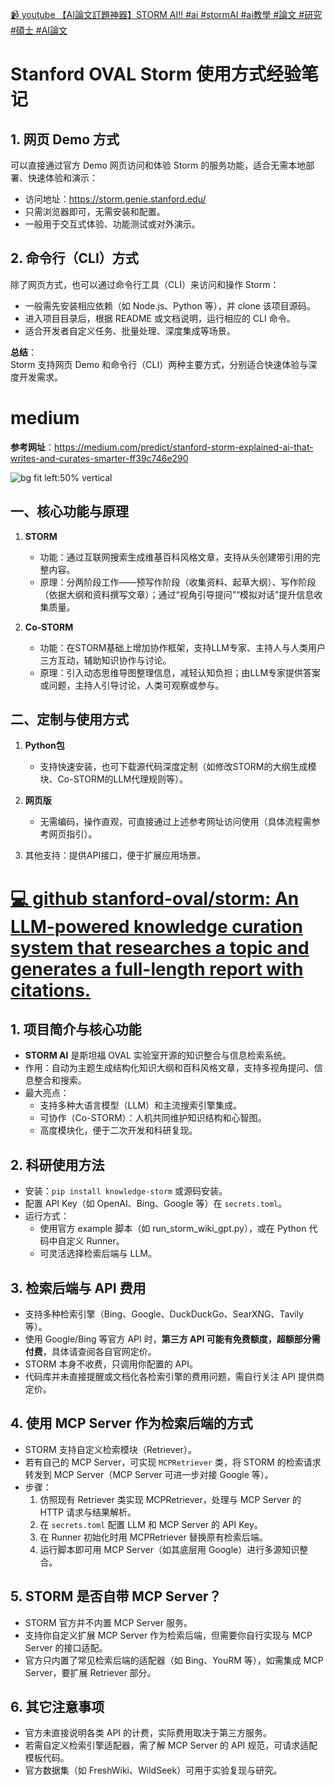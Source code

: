 [ 📹 youtube 【AI論文訂題神器】STORM AI!! #ai #stormAI #ai教學 #論文 #研究 #碩士 #AI論文](@https://www.youtube.com/watch?v=gqM_s44gC_I)


# Stanford OVAL Storm 使用方式经验笔记

## 1. 网页 Demo 方式

可以直接通过官方 Demo 网页访问和体验 Storm 的服务功能，适合无需本地部署、快速体验和演示：

- 访问地址：https://storm.genie.stanford.edu/
- 只需浏览器即可，无需安装和配置。
- 一般用于交互式体验、功能测试或对外演示。

## 2. 命令行（CLI）方式

除了网页方式，也可以通过命令行工具（CLI）来访问和操作 Storm：

- 一般需先安装相应依赖（如 Node.js、Python 等），并 clone 该项目源码。
- 进入项目目录后，根据 README 或文档说明，运行相应的 CLI 命令。
- 适合开发者自定义任务、批量处理、深度集成等场景。

**总结**：  
Storm 支持网页 Demo 和命令行（CLI）两种主要方式，分别适合快速体验与深度开发需求。


# medium 
**参考网址**：https://medium.com/predict/stanford-storm-explained-ai-that-writes-and-curates-smarter-ff39c746e290  

![bg fit left:50% vertical](https://i.imgur.com/bTjiCNT.webp)

## 一、核心功能与原理  
1. **STORM**  
   - 功能：通过互联网搜索生成维基百科风格文章，支持从头创建带引用的完整内容。  
   - 原理：分两阶段工作——预写作阶段（收集资料、起草大纲）、写作阶段（依据大纲和资料撰写文章）；通过“视角引导提问”“模拟对话”提升信息收集质量。  

2. **Co-STORM**  
   - 功能：在STORM基础上增加协作框架，支持LLM专家、主持人与人类用户三方互动，辅助知识协作与讨论。  
   - 原理：引入动态思维导图整理信息，减轻认知负担；由LLM专家提供答案或问题，主持人引导讨论，人类可观察或参与。  


## 二、定制与使用方式  
1. **Python包**  
   - 支持快速安装，也可下载源代码深度定制（如修改STORM的大纲生成模块、Co-STORM的LLM代理规则等）。  

2. **网页版**  
   - 无需编码，操作直观，可直接通过上述参考网址访问使用（具体流程需参考网页指引）。  

1. 其他支持：提供API接口，便于扩展应用场景。

# [ 💻 github stanford-oval/storm: An LLM-powered knowledge curation system that researches a topic and generates a full-length report with citations.](@https://github.com/stanford-oval/storm)

## 1. 项目简介与核心功能

- **STORM AI** 是斯坦福 OVAL 实验室开源的知识整合与信息检索系统。
- 作用：自动为主题生成结构化知识大纲和百科风格文章，支持多视角提问、信息整合和搜索。
- 最大亮点：
  - 支持多种大语言模型（LLM）和主流搜索引擎集成。
  - 可协作（Co-STORM）：人机共同维护知识结构和心智图。
  - 高度模块化，便于二次开发和科研复现。

## 2. 科研使用方法

- 安装：`pip install knowledge-storm` 或源码安装。
- 配置 API Key（如 OpenAI、Bing、Google 等）在 `secrets.toml`。
- 运行方式：
  - 使用官方 example 脚本（如 run_storm_wiki_gpt.py），或在 Python 代码中自定义 Runner。
  - 可灵活选择检索后端与 LLM。

## 3. 检索后端与 API 费用

- 支持多种检索引擎（Bing、Google、DuckDuckGo、SearXNG、Tavily 等）。
- 使用 Google/Bing 等官方 API 时，**第三方 API 可能有免费额度，超额部分需付费**，具体请查阅各自官网定价。
- STORM 本身不收费，只调用你配置的 API。
- 代码库并未直接提醒或文档化各检索引擎的费用问题，需自行关注 API 提供商定价。

## 4. 使用 MCP Server 作为检索后端的方式

- STORM 支持自定义检索模块（Retriever）。
- 若有自己的 MCP Server，可实现 `MCPRetriever` 类，将 STORM 的检索请求转发到 MCP Server（MCP Server 可进一步对接 Google 等）。
- 步骤：
  1. 仿照现有 Retriever 类实现 MCPRetriever，处理与 MCP Server 的 HTTP 请求与结果解析。
  2. 在 `secrets.toml` 配置 LLM 和 MCP Server 的 API Key。
  3. 在 Runner 初始化时用 MCPRetriever 替换原有检索后端。
  4. 运行脚本即可用 MCP Server（如其底层用 Google）进行多源知识整合。

## 5. STORM 是否自带 MCP Server？

- STORM 官方并不内置 MCP Server 服务。
- 支持你自定义扩展 MCP Server 作为检索后端，但需要你自行实现与 MCP Server 的接口适配。
- 官方只内置了常见检索后端的适配器（如 Bing、YouRM 等），如需集成 MCP Server，要扩展 Retriever 部分。

## 6. 其它注意事项

- 官方未直接说明各类 API 的计费，实际费用取决于第三方服务。
- 若需自定义检索引擎适配器，需了解 MCP Server 的 API 规范，可请求适配模板代码。
- 官方数据集（如 FreshWiki、WildSeek）可用于实验复现与研究。